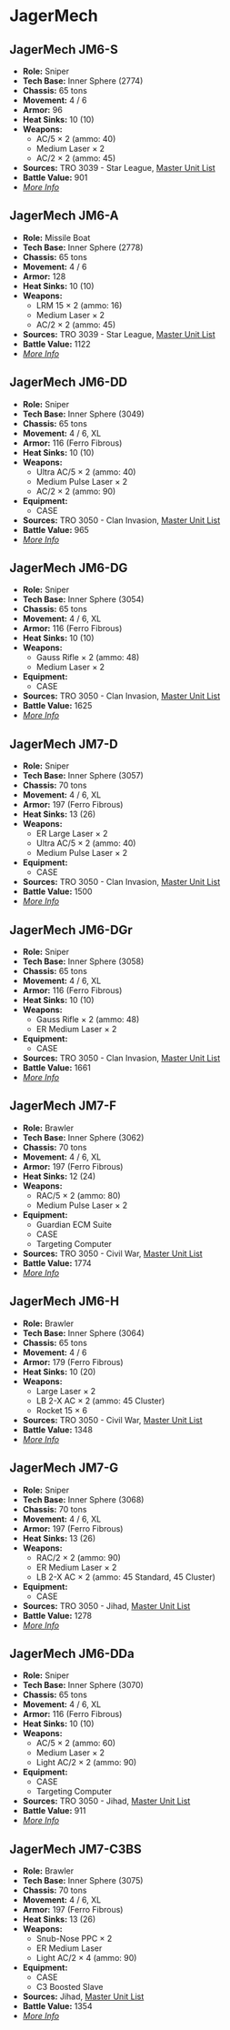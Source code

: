 # JagerMech
## JagerMech JM6-S
- **Role:** Sniper
- **Tech Base:** Inner Sphere (2774)
- **Chassis:** 65 tons
- **Movement:** 4 / 6
- **Armor:** 96
- **Heat Sinks:** 10 (10)
- **Weapons:**
  - AC/5 × 2 (ammo: 40)
  - Medium Laser × 2
  - AC/2 × 2 (ammo: 45)
- **Sources:** TRO 3039 - Star League, [Master Unit List](http://masterunitlist.info/Unit/Details/1670/jagermech-jm6-s)
- **Battle Value:** 901
- [*More Info*](jagermech/jagermech_jm6-s.md)

## JagerMech JM6-A
- **Role:** Missile Boat
- **Tech Base:** Inner Sphere (2778)
- **Chassis:** 65 tons
- **Movement:** 4 / 6
- **Armor:** 128
- **Heat Sinks:** 10 (10)
- **Weapons:**
  - LRM 15 × 2 (ammo: 16)
  - Medium Laser × 2
  - AC/2 × 2 (ammo: 45)
- **Sources:** TRO 3039 - Star League, [Master Unit List](http://masterunitlist.info/Unit/Details/1665/jagermech-jm6-a)
- **Battle Value:** 1122
- [*More Info*](jagermech/jagermech_jm6-a.md)

## JagerMech JM6-DD
- **Role:** Sniper
- **Tech Base:** Inner Sphere (3049)
- **Chassis:** 65 tons
- **Movement:** 4 / 6, XL
- **Armor:** 116 (Ferro Fibrous)
- **Heat Sinks:** 10 (10)
- **Weapons:**
  - Ultra AC/5 × 2 (ammo: 40)
  - Medium Pulse Laser × 2
  - AC/2 × 2 (ammo: 90)
- **Equipment:**
  - CASE
- **Sources:** TRO 3050 - Clan Invasion, [Master Unit List](http://masterunitlist.info/Unit/Details/1666/jagermech-jm6-dd)
- **Battle Value:** 965
- [*More Info*](jagermech/jagermech_jm6-dd.md)

## JagerMech JM6-DG
- **Role:** Sniper
- **Tech Base:** Inner Sphere (3054)
- **Chassis:** 65 tons
- **Movement:** 4 / 6, XL
- **Armor:** 116 (Ferro Fibrous)
- **Heat Sinks:** 10 (10)
- **Weapons:**
  - Gauss Rifle × 2 (ammo: 48)
  - Medium Laser × 2
- **Equipment:**
  - CASE
- **Sources:** TRO 3050 - Clan Invasion, [Master Unit List](http://masterunitlist.info/Unit/Details/1668/jagermech-jm6-dg)
- **Battle Value:** 1625
- [*More Info*](jagermech/jagermech_jm6-dg.md)

## JagerMech JM7-D
- **Role:** Sniper
- **Tech Base:** Inner Sphere (3057)
- **Chassis:** 70 tons
- **Movement:** 4 / 6, XL
- **Armor:** 197 (Ferro Fibrous)
- **Heat Sinks:** 13 (26)
- **Weapons:**
  - ER Large Laser × 2
  - Ultra AC/5 × 2 (ammo: 40)
  - Medium Pulse Laser × 2
- **Equipment:**
  - CASE
- **Sources:** TRO 3050 - Clan Invasion, [Master Unit List](http://masterunitlist.info/Unit/Details/4390/jagermech-jm7-d)
- **Battle Value:** 1500
- [*More Info*](jagermech/jagermech_jm7-d.md)

## JagerMech JM6-DGr
- **Role:** Sniper
- **Tech Base:** Inner Sphere (3058)
- **Chassis:** 65 tons
- **Movement:** 4 / 6, XL
- **Armor:** 116 (Ferro Fibrous)
- **Heat Sinks:** 10 (10)
- **Weapons:**
  - Gauss Rifle × 2 (ammo: 48)
  - ER Medium Laser × 2
- **Equipment:**
  - CASE
- **Sources:** TRO 3050 - Clan Invasion, [Master Unit List](http://masterunitlist.info/Unit/Details/4389/jagermech-jm6-dgr)
- **Battle Value:** 1661
- [*More Info*](jagermech/jagermech_jm6-dgr.md)

## JagerMech JM7-F
- **Role:** Brawler
- **Tech Base:** Inner Sphere (3062)
- **Chassis:** 70 tons
- **Movement:** 4 / 6, XL
- **Armor:** 197 (Ferro Fibrous)
- **Heat Sinks:** 12 (24)
- **Weapons:**
  - RAC/5 × 2 (ammo: 80)
  - Medium Pulse Laser × 2
- **Equipment:**
  - Guardian ECM Suite
  - CASE
  - Targeting Computer
- **Sources:** TRO 3050 - Civil War, [Master Unit List](http://masterunitlist.info/Unit/Details/4391/jagermech-jm7-f)
- **Battle Value:** 1774
- [*More Info*](jagermech/jagermech_jm7-f.md)

## JagerMech JM6-H
- **Role:** Brawler
- **Tech Base:** Inner Sphere (3064)
- **Chassis:** 65 tons
- **Movement:** 4 / 6
- **Armor:** 179 (Ferro Fibrous)
- **Heat Sinks:** 10 (20)
- **Weapons:**
  - Large Laser × 2
  - LB 2-X AC × 2 (ammo: 45 Cluster)
  - Rocket 15 × 6
- **Sources:** TRO 3050 - Civil War, [Master Unit List](http://masterunitlist.info/Unit/Details/1669/jagermech-jm6-h)
- **Battle Value:** 1348
- [*More Info*](jagermech/jagermech_jm6-h.md)

## JagerMech JM7-G
- **Role:** Sniper
- **Tech Base:** Inner Sphere (3068)
- **Chassis:** 70 tons
- **Movement:** 4 / 6, XL
- **Armor:** 197 (Ferro Fibrous)
- **Heat Sinks:** 13 (26)
- **Weapons:**
  - RAC/2 × 2 (ammo: 90)
  - ER Medium Laser × 2
  - LB 2-X AC × 2 (ammo: 45 Standard, 45 Cluster)
- **Equipment:**
  - CASE
- **Sources:** TRO 3050 - Jihad, [Master Unit List](http://masterunitlist.info/Unit/Details/4392/jagermech-jm7-g)
- **Battle Value:** 1278
- [*More Info*](jagermech/jagermech_jm7-g.md)

## JagerMech JM6-DDa
- **Role:** Sniper
- **Tech Base:** Inner Sphere (3070)
- **Chassis:** 65 tons
- **Movement:** 4 / 6, XL
- **Armor:** 116 (Ferro Fibrous)
- **Heat Sinks:** 10 (10)
- **Weapons:**
  - AC/5 × 2 (ammo: 60)
  - Medium Laser × 2
  - Light AC/2 × 2 (ammo: 90)
- **Equipment:**
  - CASE
  - Targeting Computer
- **Sources:** TRO 3050 - Jihad, [Master Unit List](http://masterunitlist.info/Unit/Details/1667/jagermech-jm6-dda)
- **Battle Value:** 911
- [*More Info*](jagermech/jagermech_jm6-dda.md)

## JagerMech JM7-C3BS
- **Role:** Brawler
- **Tech Base:** Inner Sphere (3075)
- **Chassis:** 70 tons
- **Movement:** 4 / 6, XL
- **Armor:** 197 (Ferro Fibrous)
- **Heat Sinks:** 13 (26)
- **Weapons:**
  - Snub-Nose PPC × 2
  - ER Medium Laser
  - Light AC/2 × 4 (ammo: 90)
- **Equipment:**
  - CASE
  - C3 Boosted Slave
- **Sources:** Jihad, [Master Unit List](http://masterunitlist.info/Unit/Details/1671/jagermech-jm7-c3bs)
- **Battle Value:** 1354
- [*More Info*](jagermech/jagermech_jm7-c3bs.md)

